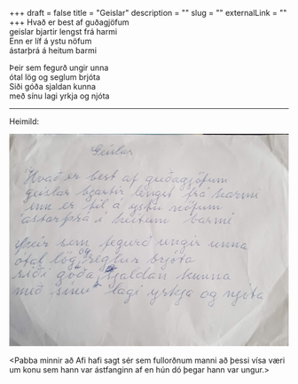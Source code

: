 +++
draft = false
title = "Geislar"
description = ""
slug = ""
externalLink = ""
+++
Hvað er best af guðagjöfum  
geislar bjartir lengst frá harmi  
Enn er líf á ystu nöfum  
ástarþrá á heitum barmi  

Þeir sem fegurð ungir unna  
ótal lög og seglum brjóta  
Siði góða sjaldan kunna  
með sínu lagi yrkja og njóta  
- - - -
Heimild:

![Geislar](/images/geislar.jpg#center)

<Pabba minnir að Afi hafi sagt sér sem fullorðnum manni að þessi vísa væri um konu sem hann var ástfanginn af en hún dó þegar hann var ungur.>
